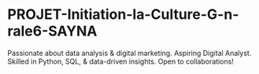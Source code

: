 # PROJET-Initiation-la-Culture-G-n-rale6-SAYNA
Passionate about data analysis &amp; digital marketing. Aspiring Digital Analyst. Skilled in Python, SQL, &amp; data-driven insights. Open to collaborations!
